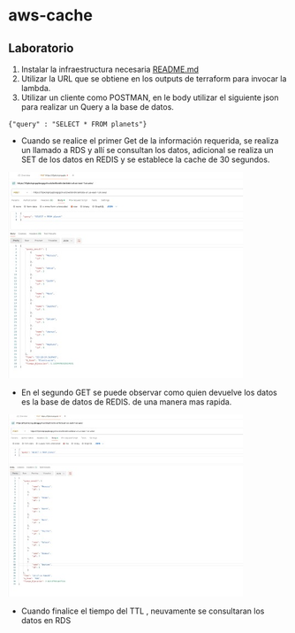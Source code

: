 
# aws-cache

## Laboratorio

1. Instalar la infraestructura necesaria [README.md](https://github.com/amolanol5/aws-cache/blob/master/infra/README.md)
2. Utilizar la URL que se obtiene en los outputs de terraform para invocar la lambda.
3. Utilizar un cliente como POSTMAN, en le body utilizar el siguiente json para realizar un Query a la base de datos.

```
{"query" : "SELECT * FROM planets"}

```
- Cuando se realice el  primer Get de la información requerida, se realiza un llamado a RDS y allí se consultan los datos, adicional se realiza un SET de los datos en  REDIS y se establece la cache de 30 segundos.

![alt text](image1.jpg)


- En el segundo GET se puede observar como quien devuelve los datos es la base de datos de REDIS. de una manera mas rapida.

![alt text](image2.jpg)

- Cuando finalice el tiempo del TTL , neuvamente se consultaran los datos en RDS